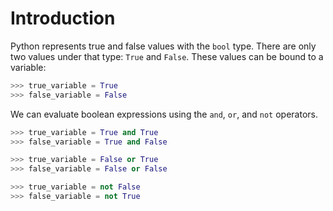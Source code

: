 # Introduction

Python represents true and false values with the `bool` type.
 There are only two values under that type: `True` and `False`.
  These values can be bound to a variable:

```python
>>> true_variable = True
>>> false_variable = False
```

We can evaluate boolean expressions using the `and`, `or`, and `not` operators.

```python
>>> true_variable = True and True
>>> false_variable = True and False

>>> true_variable = False or True
>>> false_variable = False or False

>>> true_variable = not False
>>> false_variable = not True
```
